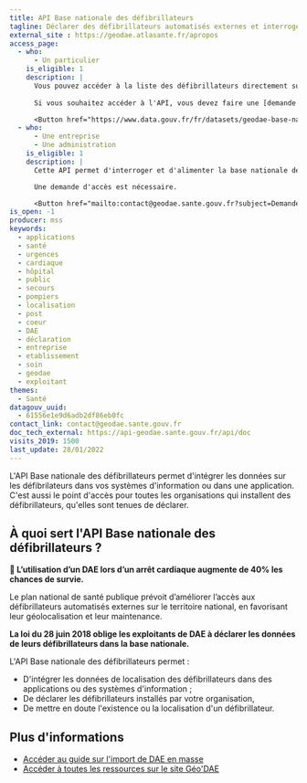 ```yaml
---
title: API Base nationale des défibrillateurs
tagline: Déclarer des défibrillateurs automatisés externes et interroger la base nationale des défibrillateurs
external_site : https://geodae.atlasante.fr/apropos
access_page: 
  - who:
      - Un particulier
    is_eligible: 1
    description: |
      Vous pouvez accéder à la liste des défibrillateurs directement sur data.gouv.fr
      
      Si vous souhaitez accéder à l'API, vous devez faire une [demande d'accès](mailto:contact@geodae.sante.gouv.fr)

      <Button href="https://www.data.gouv.fr/fr/datasets/geodae-base-nationale-des-defibrillateurs/">Accéder aux données</Button>
  - who:
      - Une entreprise
      - Une administration
    is_eligible: 1
    description: |
      Cette API permet d'interroger et d'alimenter la base nationale des défibrillateurs.

      Une demande d'accès est nécessaire.

      <Button href="mailto:contact@geodae.sante.gouv.fr?subject=Demande d'accès à l'API Défibrillateurs">Envoyer une demande</Button>
is_open: -1
producer: mss
keywords:
  - applications
  - santé
  - urgences
  - cardiaque
  - hôpital
  - public
  - secours
  - pompiers
  - localisation
  - post
  - coeur
  - DAE
  - déclaration
  - entreprise
  - etablissement
  - soin
  - geodae
  - exploitant
themes:
  - Santé
datagouv_uuid:
  - 61556e1e9d6adb2df86eb0fc
contact_link: contact@geodae.sante.gouv.fr
doc_tech_external: https://api-geodae.sante.gouv.fr/api/doc
visits_2019: 1500
last_update: 28/01/2022
---
```


L'API Base nationale des défibrillateurs permet d'intégrer les données sur les défibrilateurs dans vos systèmes d'information ou dans une application.
C'est aussi le point d'accès pour toutes les organisations qui installent des défibrillateurs, qu'elles sont tenues de déclarer.

## À quoi sert l'API Base nationale des défibrillateurs ?

**🚨 L’utilisation d’un DAE lors d’un arrêt cardiaque augmente de 40% les chances de survie.**

Le plan national de santé publique prévoit d’améliorer l’accès aux défibrillateurs automatisés externes sur le territoire national, en favorisant leur géolocalisation et leur maintenance.

**La loi du 28 juin 2018 oblige les exploitants de DAE à déclarer les données de leurs défibrillateurs dans la base nationale.**

L'API Base nationale des défibrillateurs permet :

- D'intégrer les données de localisation des défibrillateurs dans des applications ou des systèmes d'information ;
- De déclarer les défibrillateurs installés par votre organisation,
- De mettre en doute l'existence ou la localisation d'un défibrillateur.

## Plus d'informations

- [Accéder au guide sur l'import de DAE en masse](https://carto.atlasante.fr/IHM/cartes/pdf_pub/GeoDAE/GeoDAE_GU_import_DAE.pdf)
- [Accéder à toutes les ressources sur le site Géo'DAE](https://geodae.atlasante.fr/apropos)